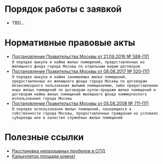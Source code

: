   
  
  
   
# Порядок работы с заявкой   
* TBD...  
# Нормативные правовые акты  
* [Постановление Правительства Москвы от 21.09.2016 № 588-ПП](https://www.google.com/url?q=https%3A%2F%2Fdocs7.online-sps.ru%2Fcgi%2Fonline.cgi%3Freq%3Ddoc%26base%3DMLAW%26n%3D200078&sa=D&sntz=1&usg=AOvVaw1ocjd8Www08R8VbBLhmVhZ)  
  `О порядке выкупа и найма жилых помещений, предоставленных из жилищного фонда города Москвы по отдельным видам договоров`  
* [Постановление Правительства Москвы от 08.08.2017 № 520-ПП](https://www.google.com/url?q=https%3A%2F%2Fdocs7.online-sps.ru%2Fcgi%2Fonline.cgi%3Freq%3Ddoc%26base%3DMLAW%26n%3D190587&sa=D&sntz=1&usg=AOvVaw015ODzdHR0zwOZ0g1kJYod)  
  `О порядке выкупа и найма занимаемых жилых помещений, предоставленных из жилищного фонда города Москвы по договорам безвозмездного пользования жилыми помещениями, либо предоставления иных жилых помещений по договорам купли-продажи жилых помещений и договорам найма жилых помещений жилищного фонда коммерческого использования города Москвы`  
* [Постановление Правительства Москвы от 05.08.2008 № 711-ПП](https://www.google.com/url?q=https%3A%2F%2Fdocs7.online-sps.ru%2Fcgi%2Fonline.cgi%3Freq%3Ddoc%26base%3DMLAW%26n%3D190586&sa=D&sntz=1&usg=AOvVaw1BOiXMpRL67XXJoaf6rKcg)  
  `О порядке использования жилых помещений, находящихся в собственности города Москвы, предоставленных гражданам на условиях субаренды или в качестве служебных жилых помещений`  
# Полезные ссылки  
* [Расстановка неразрывных пробелов в СПД](https://elornorthwind.github.io/SPD_spaces/)  
* [Калькулятор площади комнат](https://elornorthwind.github.io/room-area-calculator/)
